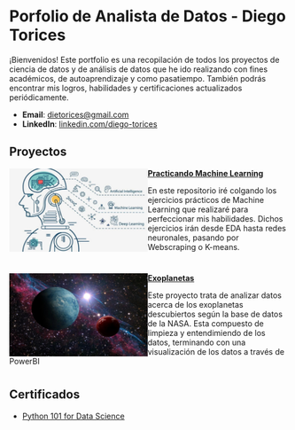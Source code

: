   # Porfolio de Analista de Datos - Diego Torices
  ¡Bienvenidos!
Este portfolio es una recopilación de todos los proyectos de ciencia de datos y de análisis de datos que he ido realizando con fines académicos, de autoaprendizaje y como pasatiempo.
También podrás encontrar mis logros, habilidades y certificaciones actualizados periódicamente.

- **Email**: [dietorices@gmail.com](dietorices@gmail.com)
- **LinkedIn**: [linkedin.com/diego-torices](https://www.linkedin.com/in/diego-torices/)

## Proyectos

<img align="left" width="250" height="150" src="https://github.com/dietorices/portfolio/blob/main/Images/ML.jpg"> **[Practicando Machine Learning](https://github.com/dietorices/PracticandoML)**

En este repositorio iré colgando los ejercicios prácticos de Machine Learning que realizaré para perfeccionar mis habilidades. Dichos ejercicios irán desde EDA hasta redes neuronales, pasando por Webscraping o K-means. 

#

<img align="left" width="250" height="150" src="https://github.com/dietorices/portfolio/blob/main/Images/exoplanetas.jpg"> **[Exoplanetas](https://github.com/dietorices/Exoplanetas)**

Este proyecto trata de analizar datos acerca de los exoplanetas descubiertos según la base de datos de la NASA. Esta compuesto de limpieza y entendimiendo de los datos, terminando con una visualización de los datos a través de PowerBI

#

## Certificados


 - [Python 101 for Data Science](https://courses.cognitiveclass.ai/certificates/9c364513a5cb4b9b82b33fc049225a01)
